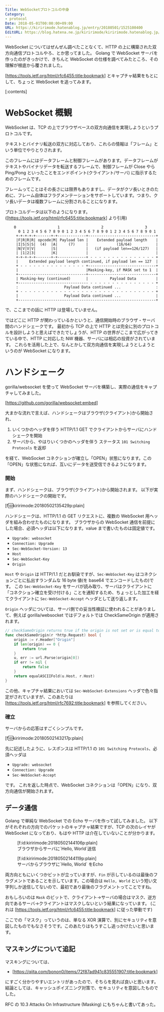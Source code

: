 ```yaml
---
Title: WebSocketプロトコルの中身
Category:
- protocol
Date: 2018-05-01T00:00:00+09:00
URL: https://kiririmode.hatenablog.jp/entry/20180501/1525100400
EditURL: https://blog.hatena.ne.jp/kiririmode/kiririmode.hatenablog.jp/atom/entry/17391345971640788117
---
```


WebSocket についてはぜんぜん調べたことなくて、HTTP の上に構築された双方向通信プロトコルやろ、とか思ってました。
Golang で WebSocket サーバを作ったのがきっかけで、きちんと WebSocket の仕様を調べてみたところ、その理解が根底から覆されました。

[https://tools.ietf.org/html/rfc6455:title:bookmark] とキャプチャ結果をもとにして、ちょっと WebSocket を追ってみます。

[:contents]

# WebSocket 概観

WebSocket は、TCP の上でブラウザベースの双方向通信を実現しようというプロトコルです。

テキストとバイナリ転送の双方に対応しており、これらの情報は「フレーム」という単位でやりとりされます。

このフレームにはデータフレームと制御フレームがあります。データフレームがテキストやバイナリデータを転送するフレームで、制御フレームが
Close やら Ping/Pong といったことをエンドポイント(クライアント/サーバ) に指示するためのフレームです。

フレームってことはその長さには限界もありますし、データがクソ長いときのために、フレーム自体はフラグメンテーションをサポートしています。つまり、クソ長いデータは複数フレームに分割されることになります。

プロトコルデータは以下のようになります。([https://tools.ietf.org/html/rfc6455:title:bookmark] より引用)

```aa
    0                   1                   2                   3
      0 1 2 3 4 5 6 7 8 9 0 1 2 3 4 5 6 7 8 9 0 1 2 3 4 5 6 7 8 9 0 1
     +-+-+-+-+-------+-+-------------+-------------------------------+
     |F|R|R|R| opcode|M| Payload len |    Extended payload length    |
     |I|S|S|S|  (4)  |A|     (7)     |             (16/64)           |
     |N|V|V|V|       |S|             |   (if payload len==126/127)   |
     | |1|2|3|       |K|             |                               |
     +-+-+-+-+-------+-+-------------+ - - - - - - - - - - - - - - - +
     |     Extended payload length continued, if payload len == 127  |
     + - - - - - - - - - - - - - - - +-------------------------------+
     |                               |Masking-key, if MASK set to 1  |
     +-------------------------------+-------------------------------+
     | Masking-key (continued)       |          Payload Data         |
     +-------------------------------- - - - - - - - - - - - - - - - +
     :                     Payload Data continued ...                :
     + - - - - - - - - - - - - - - - - - - - - - - - - - - - - - - - +
     |                     Payload Data continued ...                |
     +---------------------------------------------------------------+
```

で、ここまでの話に HTTP は登場していません。


ではどこに HTTP が関わっているかというと、通信開始時のブラウザ・サーバ間のハンドシェークです。
最初から TCP の上で HTTP とは完全に別のプロトコルを設計しようと思えばできたでしょうが、HTTP の世界がここまで広がってきている中で、HTTP に対応した NW 機器、サーバには相応の投資がされています。
これらを活用した上で、なんとかして双方向通信を実現しようとしようというのが WebSocket になります。

# ハンドシェーク

gorilla/websocket を使って WebSocket サーバを構築し、実際の通信をキャプチャしてみました。

[https://github.com/gorilla/websocket:embed]


大まかな流れで言えば、ハンドシェークはブラウザ(クライアント)から開始され、

1. いくつかのヘッダを伴う HTTP/1.1 GET でクライアントからサーバにハンドシェークを開始
2. サーバから、やはりいくつかのヘッダを伴う ステータス `101 Switching Protocols` を返却

を経て、WebSocket コネクションが確立し「OPEN」状態になります。この「OPEN」な状態になれば、互いにデータを送受信できるようになります。

### 開始

まず、ハンドシェークは、ブラウザ(クライアント)から開始されます。
以下が実際のハンドシェークの開始です。

[f:id:kiririmode:20180502135429p:plain]

ハンドシェークは、HTTP/1.1 の GET リクエストに、複数の WebSocket 用ヘッダを組み合わせたものになります。
ブラウザからの WebSocket 通信を前提にした場合、必須ヘッダは以下になります。value まで書いたものは固定値です。

- `Upgrade: websocket`
- `Connection: Upgrade`
- `Sec-WebSocket-Version: 13`
- `Host`
- `Sec-WebSocket-Key`
- `Origin`

`Host` や `Origin` は HTTP/1.1 だとお馴染ですが、`Sec-WebSocket-Key` はコネクションごとに払出すランダムな 16 byte 値(を base64 でエンコードしたもの)です。
この `Sec-WebSocket-Key` をサーバが読み取り、サーバはクライアントに「コネクション確立を受け付ける」ことを通知するため、ちょっとした加工を経てクライアントに `Sec-WebSocket-Accept` ヘッダとして送り返します。

`Origin` ヘッダについては、サーバ側での妥当性検証に使われることがありまして、例えば gorilla/websocket ではデフォルトでは CheckSameOrigin が適用されます。

```go
// checkSameOrigin returns true if the origin is not set or is equal to the request host.
func checkSameOrigin(r *http.Request) bool {
	origin := r.Header["Origin"]
	if len(origin) == 0 {
		return true
	}
	u, err := url.Parse(origin[0])
	if err != nil {
		return false
	}
	return equalASCIIFold(u.Host, r.Host)
}
```

この他、キャプチャ結果においては `Sec-WebSocket-Extensions` ヘッダで色々指定がされていますが、このあたりは [https://tools.ietf.org/html/rfc7692:title:bookmark] を参照してください。


### 確立

サーバからの応答はすごくシンプルです。

[f:id:kiririmode:20180502143217p:plain]

先に記述したように、レスポンスは HTTP/1.1 の `101 Switching Protocols`、必須ヘッダは

- `Upgrade: websocket`
- `Connection: Upgrade`
- `Sec-WebSocket-Accept`

です。
これを返した時点で、WebSocket コネクションは「OPEN」になり、双方向通信が開始されます。


## データ通信

Golang で単純な WebSocket での Echo サーバを作って試してみました。
以下がそれぞれの方向でのパケットのキャプチャ結果ですが、TCP の次のレイヤが WebSocket になっており、もはや HTTP は介在していないことが分かります。


<figure class="figure-image figure-image-fotolife" title="ブラウザからサーバに&#x60;Hello, World&#x60;送信">[f:id:kiririmode:20180502144106p:plain]<figcaption>ブラウザからサーバに&#x60;Hello, World&#x60;送信</figcaption></figure>

<figure class="figure-image figure-image-fotolife" title="サーバからブラウザに&#x60;Hello, World&#x60; をEcho">[f:id:kiririmode:20180502144119p:plain]<figcaption>サーバからブラウザに&#x60;Hello, World&#x60; をEcho</figcaption></figure>

両方向ともにいくつかビットが立っていますが、`Fin` が示しているのは最後のフラグメントであることを示しています。この場合は `Hello, World` という短い文字列しか送信してないので、最初であり最後のフラグメントってことですね。

おもしろいのは `Mask` のビットで、クライアント→サーバの場合はマスク、逆方向であるサーバ→クライアントはマスクしないという結果になっています。
(これは [https://tools.ietf.org/html/rfc6455:title:bookmark] に従った挙動です)

ここでの「マスク」っていうのは、単なる XOR 演算で、別にセキュリティを意図したものでもなさそうです。このあたりはもうすこし追っかけたいと思います。

## マスキングについて追記

マスキングについては、

- [https://qiita.com/bonon0/items/72f87ad941c835551907:title:bookmark]

にすごく分かりやすいエントリがあったので、そちらを見れば良いと思います。
結論としては、キャッシュポイズニング対策で、セキュリティを意図したものでした。

RFC の 10.3 Attacks On Infrastructure (Masking) にもちゃんと書いてあった。
